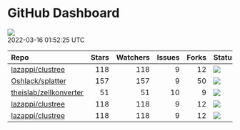 GitHub Dashboard
================

![](https://github.com/lazappi/gh-dashboard/workflows/Render%20Status/badge.svg)  
2022-03-16 01:52:25 UTC

| Repo                                                                | Stars | Watchers | Issues | Forks | Status                                                                                                                                                   | Commit                                                                                                                                                              |
| :------------------------------------------------------------------ | ----: | -------: | -----: | ----: | :------------------------------------------------------------------------------------------------------------------------------------------------------- | :------------------------------------------------------------------------------------------------------------------------------------------------------------------ |
| [lazappi/clustree](https://github.com/lazappi/clustree)             |   118 |      118 |      9 |    12 | [![](https://github.com/lazappi/clustree/workflows/R-CMD-check/badge.svg)](https://github.com/lazappi/clustree/actions/runs/1443262853)                  | <a href="https://github.com/lazappi/clustree/commit/58cabf6044bf77096f15d6ce5d25156681f4bcfd" title="Merge branch 'master' into develop">58cabf</a>                 |
| [Oshlack/splatter](https://github.com/Oshlack/splatter)             |   157 |      157 |      9 |    50 | [![](https://github.com/Oshlack/splatter/workflows/R-CMD-check-bioc/badge.svg)](https://github.com/Oshlack/splatter/actions/runs/1969258446)             | <a href="https://github.com/Oshlack/splatter/commit/8994c43a46e0e7c2e3d33fa4a732924d740b9b46" title="Merge pull request #134 from wenjie2wang/issue-132">8994c4</a> |
| [theislab/zellkonverter](https://github.com/theislab/zellkonverter) |    51 |       51 |     10 |     9 | [![](https://github.com/theislab/zellkonverter/workflows/R-CMD-check-bioc/badge.svg)](https://github.com/theislab/zellkonverter/actions/runs/1411918542) | <a href="https://github.com/theislab/zellkonverter/commit/40e85a1b61f19ed56590d5c6487e21d653e609d9" title="Bioconductor 3.15 devel">40e85a</a>                      |
| [lazappi/clustree](https://github.com/lazappi/clustree)             |   118 |      118 |      9 |    12 | [![](https://github.com/lazappi/clustree/workflows/pkgdown/badge.svg)](https://github.com/lazappi/clustree/actions/runs/1443262851)                      | <a href="https://github.com/lazappi/clustree/commit/58cabf6044bf77096f15d6ce5d25156681f4bcfd" title="Merge branch 'master' into develop">58cabf</a>                 |
| [lazappi/clustree](https://github.com/lazappi/clustree)             |   118 |      118 |      9 |    12 | [![](https://github.com/lazappi/clustree/workflows/test-coverage/badge.svg)](https://github.com/lazappi/clustree/actions/runs/1443262845)                | <a href="https://github.com/lazappi/clustree/commit/58cabf6044bf77096f15d6ce5d25156681f4bcfd" title="Merge branch 'master' into develop">58cabf</a>                 |
